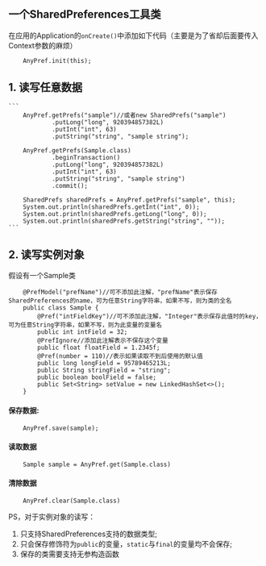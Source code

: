 一个SharedPreferences工具类
----------------------

在应用的Application的```onCreate()```中添加如下代码（主要是为了省却后面要传入Context参数的麻烦）

```
    AnyPref.init(this);
```

## 1. 读写任意数据

    ```
        AnyPref.getPrefs("sample")//或者new SharedPrefs("sample")
                .putLong("long", 920394857382L)
                .putInt("int", 63)
                .putString("string", "sample string");
    
        AnyPref.getPrefs(Sample.class)
                .beginTransaction()
                .putLong("long", 920394857382L)
                .putInt("int", 63)
                .putString("string", "sample string")
                .commit();
    
        SharedPrefs sharedPrefs = AnyPref.getPrefs("sample", this);
        System.out.println(sharedPrefs.getInt("int", 0));
        System.out.println(sharedPrefs.getLong("long", 0));
        System.out.println(sharedPrefs.getString("string", ""));
    ```


## 2. 读写实例对象

假设有一个Sample类

```
    @PrefModel("prefName")//可不添加此注解，"prefName"表示保存SharedPreferences的name，可为任意String字符串，如果不写，则为类的全名
    public class Sample {
        @Pref("intFieldKey")//可不添加此注解，"Integer"表示保存此值时的key，可为任意String字符串，如果不写，则为此变量的变量名
        public int intField = 32;
        @PrefIgnore//添加此注解表示不保存这个变量
        public float floatField = 1.2345f;
        @Pref(number = 110)//表示如果读取不到后使用的默认值
        public long longField = 95789465213L;
        public String stringField = "string";
        public boolean boolField = false;
        public Set<String> setValue = new LinkedHashSet<>();
    }
```

#### 保存数据:
```
    AnyPref.save(sample);
```

#### 读取数据
```
    Sample sample = AnyPref.get(Sample.class)
```

#### 清除数据
```
    AnyPref.clear(Sample.class)
```

PS，对于实例对象的读写：

1. 只支持SharedPreferences支持的数据类型;
2. 只会保存修饰符为```public```的变量，```static```与```final```的变量均不会保存;
3. 保存的类需要支持无参构造函数
